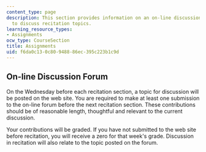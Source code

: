 ```yaml
---
content_type: page
description: This section provides information on an on-line discussion forum used
  to discuss recitation topics.
learning_resource_types:
- Assignments
ocw_type: CourseSection
title: Assignments
uid: f6da0c13-0c80-9488-86ec-395c223b1c9d
---
```


On-line Discussion Forum
------------------------

On the Wednesday before each recitation section, a topic for discussion will be posted on the web site. You are required to make at least one submission to the on-line forum before the next recitation section. These contributions should be of reasonable length, thoughtful and relevant to the current discussion.

Your contributions will be graded. If you have not submitted to the web site before recitation, you will receive a zero for that week's grade. Discussion in recitation will also relate to the topic posted on the forum.